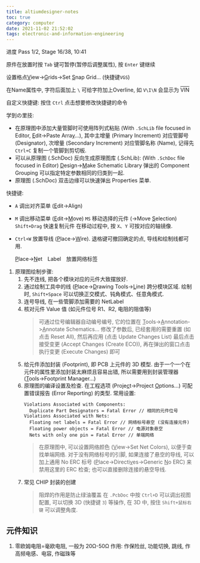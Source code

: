 ```yaml
---
title: altiumdesigner-notes
toc: true
category: computer
date: 2021-11-02 21:52:02
tags: electronic-and-information-engineering
---
```


进度 Pass 1/2, Stage 16/38, 10:41

<!-- more -->

原件在放置时按 `Tab` 键可暂停(暂停后调整属性), 按 `Enter` 键继续

设置格点<ins>V</ins>iew-><ins>G</ins>rids->Set <ins>S</ins>nap Grid... (快捷键`VGS`)

在Name属性中, 字符后面加上 `\` 可给字符加上Overline, 如 `V\I\N` 会显示为 <span style="text-decoration:overline">VIN</span>

自定义快捷键: 按住 `Ctrl` 点击想要修改快捷键的命令

学到の里技:
* 在原理图中添加大量管脚时可使用阵列式粘贴 (With `.SchLib` file focused in Editor, <u>E</u>dit->Paste Arra<u>y</u>...), 其中主增量 (Primary Increment) 对应管脚号 (Designator), 次增量 (Secondary Increment) 对应管脚名称 (Name), 记得先 `Ctrl+C` 复制一个管脚到剪切板.
* 可以从原理图 (.SchDoc) 反向生成原理图库 (.SchLib): (With `.SchDoc` file focused in Editor) <u>D</u>esign-><u>M</u>ake Schematic Library
  弹出的 Component Grouping 可以指定特定参数相同的归类到一起.
* 原理图 (.SchDoc) 双击边缘可以快速弹出 Properties 菜单.

快捷键:
* `A` 调出对齐菜单 (<u>E</u>dit->Ali<u>g</u>n)
* `M` 调出移动菜单 (<u>E</u>dit-><u>M</u>ove)
  `MS` 移动选择的元件 (->Move <u>S</u>election)
`Shift+Drag` 快速复制元件
  在移动过程中, 按 `X`、`Y` 可按对应的轴镜像.
* `Ctrl+W` 放置导线 (<u>P</u>lace-><u>W</u>ire).
  退格键可撤回确定的点, 导线和绘制线都可用.

  <u>P</u>lace-><u>N</u>et　Label　放置网络标签

1. 原理图绘制步骤:
   1. 先不连线, 把各个模块对应的元件大致摆放好.
   2. 通过绘制工具中的线 (<u>P</u>lace-><u>D</u>rawing Tools-><u>L</u>ine) 跨分模块区域.
      绘制时, `Shift+Space` 可以切换正交模式、钝角模式、任意角模式.
   4. 连号导线, 在一些管脚添加需要的 NetLabel
   5. 核对元件 Value 值 (如元件位号 R1、R2, 电阻的阻值等)
      > 可通过位号编辑器自动编号编号, 它的位置在 <u>T</u>ools-><u>A</u>nnotation-><u>A</u>nnotate Schematics...
      > 修改了参数后, 已经套用的需要重置 (如点击 Reset All), 然后再应用 (点击 Update Changes List)
      > 最后点击接受变更 (Accept Changes (Create ECO)), 再在弹出的窗口点击执行变更 (Execute Changes) 即可
   6. 给元件添加封装 (Footprint), 即 PCB 上元件的 3D 模型.
      由于一个一个在元件的属性里添加封装太麻烦且容易出错, 所以需要用到封装管理器 (<u>T</u>ools->Footprint Mana<u>g</u>er...)
   7. 原理图的编译设置及检查.
      在工程选项 (Proje<u>c</u>t->Project <u>O</u>ptions...) 可配置错误报告 (Error Reporting) 的类型.
      常用设置:
      ```
      Violations Associated with Components:
        Duplicate Part Designators = Fatal Error // 相同的元件位号
      Violations Associated with Nets:
        Floating net labels = Fatal Error // 网络标号悬空 (没有连接元件)
        Floating power objects = Fatal Error // 电源对象悬空
        Nets with only one pin = Fatal Error // 单端网络
      ```
      > 在原理图中, 可以设置网络颜色 (<u>V</u>iew->Set Net Colors), 以便于查找单端网络.
      > 对于没有网络标号的引脚, 如果连接了悬空的导线, 可以加上通用 No ERC 标号 (<u>P</u>lace->Directi<u>v</u>es->Generic <u>N</u>o ERC) 来禁用这里的 ERC 检查; 也可以直接删除连接的悬空导线.
   8. 常见 CHIP 封装的创建
      > 阻焊的作用是防止绿油覆盖
      > 在 `.PcbDoc` 中按 `Ctrl+D` 可以调出视图配置, 可以切换 3D (快捷键 `3`) 等操作, 在 3D 中, 按住 `Shift+鼠标右键` 可以调整角度.

## 元件知识

1. 零欧姆电阻=毫欧电阻, 一般为 20&Omega;-50&Omega;
   作用: 作保险丝, 功能切换, 跳线, 作高频电感、电容, 作磁珠等